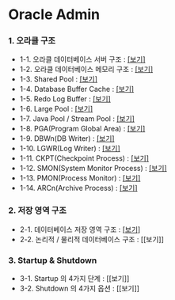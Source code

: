 # Oracle Admin

### 1. 오라클 구조
- 1-1. 오라클 데이터베이스 서버 구조 : [[보기]](https://github.com/corvina1208/Oracle_Admin/blob/main/1-1.%20%EC%98%A4%EB%9D%BC%ED%81%B4%20%EB%8D%B0%EC%9D%B4%ED%84%B0%EB%B2%A0%EC%9D%B4%EC%8A%A4%20%EC%84%9C%EB%B2%84%20%EA%B5%AC%EC%A1%B0.md)
- 1-2. 오라클 데이터베이스 메모리 구조 : [[보기]](https://github.com/corvina1208/Oracle_Admin/blob/main/1-2.%20%EC%98%A4%EB%9D%BC%ED%81%B4%20%EB%8D%B0%EC%9D%B4%ED%84%B0%EB%B2%A0%EC%9D%B4%EC%8A%A4%20%EB%A9%94%EB%AA%A8%EB%A6%AC%20%EA%B5%AC%EC%A1%B0.md)
- 1-3. Shared Pool : [[보기]](https://github.com/corvina1208/Oracle_Admin/blob/main/1-3.%20Shared%20Pool.md)
- 1-4. Database Buffer Cache : [[보기]](https://github.com/corvina1208/Oracle_Admin/blob/main/1-4.%20Database%20Buffer%20Cache.md)
- 1-5. Redo Log Buffer : [[보기]](https://github.com/corvina1208/Oracle_Admin/blob/main/1-5.%20Redo%20Log%20Buffer.md)
- 1-6. Large Pool : [[보기]](https://github.com/corvina1208/Oracle_Admin/blob/main/1-6.%20Large%20Pool.md)
- 1-7. Java Pool / Stream Pool : [[보기]](https://github.com/corvina1208/Oracle_Admin/blob/main/1-7.%20Java%20Pool%2C%20Stream%20Pool.md)
- 1-8. PGA(Program Global Area) : [[보기]](https://github.com/corvina1208/Oracle_Admin/blob/main/1-8.%20PGA.md)
- 1-9. DBWn(DB Writer) : [[보기]](https://github.com/corvina1208/Oracle_Admin/blob/main/1-9.%20DBWn(DB%20Writer).md)
- 1-10. LGWR(Log Writer) : [[보기]](https://github.com/corvina1208/Oracle_Admin/blob/main/1-10.%20LGWR(Log%20Writer).md)
- 1-11. CKPT(Checkpoint Process) : [[보기]](https://github.com/corvina1208/Oracle_Admin/blob/main/1-11.%20CKPT(Checkpoint%20Process).md)
- 1-12. SMON(System Monitor Process) : [[보기]](https://github.com/corvina1208/Oracle_Admin/blob/main/1-12.%20SMON(System%20Monitor%20Process).md)
- 1-13. PMON(Process Monitor) : [[보기]](https://github.com/corvina1208/Oracle_Admin/blob/main/1-13.%20PMON(Process%20Monitor).md)
- 1-14. ARCn(Archive Process) : [[보기]](https://github.com/corvina1208/Oracle_Admin/blob/main/1-14.%20ARCn(Archive%20Process).md)

### 2. 저장 영역 구조
- 2-1. 데이터베이스 저장 영역 구조 : [[보기]](https://github.com/corvina1208/Oracle_Admin/blob/main/2-1.%20%EB%8D%B0%EC%9D%B4%ED%84%B0%EB%B2%A0%EC%9D%B4%EC%8A%A4%20%EC%A0%80%EC%9E%A5%20%EC%98%81%EC%97%AD%20%EA%B5%AC%EC%A1%B0.md)
- 2-2. 논리적 / 물리적 데이터베이스 구조 : [[보기]]

### 3. Startup & Shutdown
- 3-1. Startup 의 4가지 단계 : [[보기]]
- 3-2. Shutdown 의 4가지 옵션 : [[보기]]
